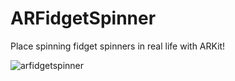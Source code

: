 # ARFidgetSpinner
Place spinning fidget spinners in real life with ARKit!

![arfidgetspinner](https://media.giphy.com/media/AiWmkB2GEnDsk/giphy-downsized-large.gif)
